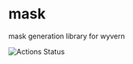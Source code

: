 # mask
mask generation library for wyvern 

![Actions Status](https://github.com/ly16302/mask/workflows/cibuildwheel/badge.svg)
